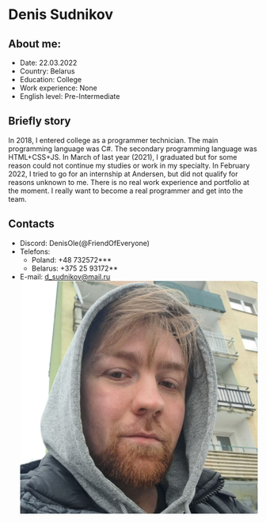 # Denis Sudnikov

## About me:

- Date: 22.03.2022
- Country: Belarus
- Education: College
- Work experience: None
- English level: Pre-Intermediate

## Briefly story

In 2018, I entered college as a programmer technician. The main programming language was C#.
The secondary programming language was HTML+CSS+JS. In March of last year (2021),
I graduated but for some reason could not continue my studies or work in my specialty.
In February 2022, I tried to go for an internship at Andersen, but did not qualify for reasons unknown to me.
There is no real work experience and portfolio at the moment.
I really want to become a real programmer and get into the team.

## Contacts

- Discord: DenisOle(@FriendOfEveryone)
- Telefons:
  - Poland: +48 732572\*\*\*
  - Belarus: +375 25 93172\*\*
- E-mail: d_sudnikov@mail.ru
  \
  ![I am here](I.jpg "Hello")
